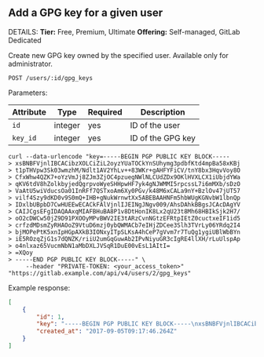 ## Add a GPG key for a given user

DETAILS:
**Tier:** Free, Premium, Ultimate
**Offering:** Self-managed, GitLab Dedicated

Create new GPG key owned by the specified user. Available only for administrator.

```plaintext
POST /users/:id/gpg_keys
```

Parameters:

| Attribute | Type    | Required | Description           |
| --------- | ------- | -------- | --------------------- |
| `id`      | integer | yes      | ID of the user    |
| `key_id`  | integer | yes      | ID of the GPG key |

```shell
curl --data-urlencode "key=-----BEGIN PGP PUBLIC KEY BLOCK-----
> xsBNBFVjnlIBCACibzXOLCiZiL2oyzYUaTOCkYnSUhymg3pdbfKtd4mpBa58xKBj
> t1pTHVpw3Sk03wmzhM/Ndlt1AV2YhLv++83WKr+gAHFYFiCV/tnY8bx3HqvVoy8O
> CfxWhw4QZK7+oYzVmJj8ZJm3ZjOC4pzuegNWlNLCUdZDx9OKlHVXLCX1iUbjdYWa
> qKV6tdV8hZolkbyjedQgrpvoWyeSHHpwHF7yk4gNJWMMI5rpcssL7i6mMXb/sDzO
> VaAtU5wiVducsOa01InRFf7QSTxoAm6Xy0PGv/k48M6xCALa9nY+BzlOv47jUT57
> vilf4Szy9dKD0v9S0mQ+IHB+gNukWrnwtXx5ABEBAAHNFm5hbWUgKGNvbW1lbnQp
> IDxlbUBpbD7CwHUEEwECACkFAlVjnlIJEINgJNgv009/AhsDAhkBBgsJCAcDAgYV
> CAIJCgsEFgIDAQAAxqMIAFBHuBA8P1v8DtHonIK8Lx2qU23t8Mh68HBIkSjk2H7/
> oO2cDWCw50jZ9D91PXOOyMPvBWV2IE3tARzCvnNGtzEFRtpIEtZ0cuctxeIF1id5
> crfzdMDsmZyRHAOoZ9VtuD6mzj0ybQWMACb7eIHjZDCee3Slh3TVrLy06YRdq2I4
> bjMOPePtK5xnIpHGpAXkB3IONxyITpSLKsA4hCeP7gVvm7r7TuQg1ygiUBlWbBYn
> iE5ROzqZjG1s7dQNZK/riiU2umGqGuwAb2IPvNiyuGR3cIgRE4llXH/rLuUlspAp
> o4nlxaz65VucmNbN1aMbDXLJVSqR1DuE00vEsL1AItI=
> =XQoy
> -----END PGP PUBLIC KEY BLOCK-----" \
     --header "PRIVATE-TOKEN: <your_access_token>" "https://gitlab.example.com/api/v4/users/2/gpg_keys"
```

Example response:

```json
[
    {
        "id": 1,
        "key": "-----BEGIN PGP PUBLIC KEY BLOCK-----\nxsBNBFVjnlIBCACibzXOLCiZiL2oyzYUaTOCkYnSUhymg3pdbfKtd4mpBa58xKBj\nt1pTHVpw3Sk03wmzhM/Ndlt1AV2YhLv++83WKr+gAHFYFiCV/tnY8bx3HqvVoy8O\nCfxWhw4QZK7+oYzVmJj8ZJm3ZjOC4pzuegNWlNLCUdZDx9OKlHVXLCX1iUbjdYWa\nqKV6tdV8hZolkbyjedQgrpvoWyeSHHpwHF7yk4gNJWMMI5rpcssL7i6mMXb/sDzO\nVaAtU5wiVducsOa01InRFf7QSTxoAm6Xy0PGv/k48M6xCALa9nY+BzlOv47jUT57\nvilf4Szy9dKD0v9S0mQ+IHB+gNukWrnwtXx5ABEBAAHNFm5hbWUgKGNvbW1lbnQp\nIDxlbUBpbD7CwHUEEwECACkFAlVjnlIJEINgJNgv009/AhsDAhkBBgsJCAcDAgYV\nCAIJCgsEFgIDAQAAxqMIAFBHuBA8P1v8DtHonIK8Lx2qU23t8Mh68HBIkSjk2H7/\noO2cDWCw50jZ9D91PXOOyMPvBWV2IE3tARzCvnNGtzEFRtpIEtZ0cuctxeIF1id5\ncrfzdMDsmZyRHAOoZ9VtuD6mzj0ybQWMACb7eIHjZDCee3Slh3TVrLy06YRdq2I4\nbjMOPePtK5xnIpHGpAXkB3IONxyITpSLKsA4hCeP7gVvm7r7TuQg1ygiUBlWbBYn\niE5ROzqZjG1s7dQNZK/riiU2umGqGuwAb2IPvNiyuGR3cIgRE4llXH/rLuUlspAp\no4nlxaz65VucmNbN1aMbDXLJVSqR1DuE00vEsL1AItI=\n=XQoy\n-----END PGP PUBLIC KEY BLOCK-----",
        "created_at": "2017-09-05T09:17:46.264Z"
    }
]
```

